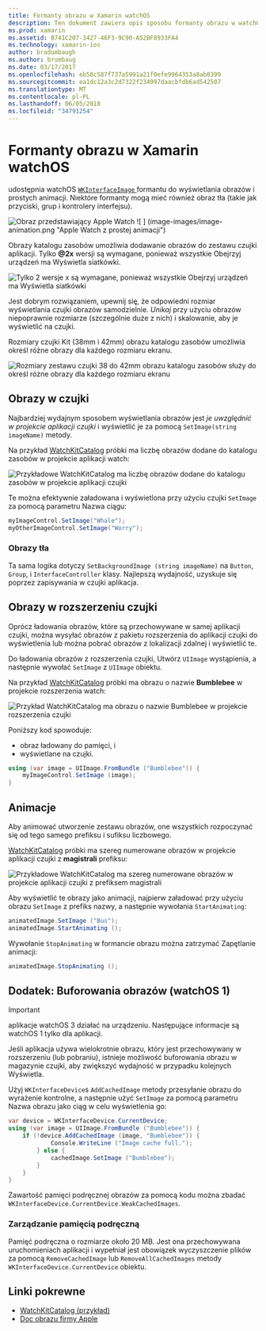```yaml
---
title: Formanty obrazu w Xamarin watchOS
description: Ten dokument zawiera opis sposobu formanty obrazu w watchOS aplikacji skompilowanej za pomocą platformy Xamarin. Zawarto informacje formantu WKInterfaceImage SetImage — metoda, dodawanie obrazów rozszerzenia czujki animacji i inne.
ms.prod: xamarin
ms.assetid: B741C207-3427-46F3-9C90-A52BF8933FA4
ms.technology: xamarin-ios
author: bradumbaugh
ms.author: brumbaug
ms.date: 03/17/2017
ms.openlocfilehash: eb58c587f737a5991a21f0efe9964353a8ab0399
ms.sourcegitcommit: ea1dc12a3c2d7322f234997daacbfdb6ad542507
ms.translationtype: MT
ms.contentlocale: pl-PL
ms.lasthandoff: 06/05/2018
ms.locfileid: "34791254"
---
```

# <a name="watchos-image-controls-in-xamarin"></a>Formanty obrazu w Xamarin watchOS

udostępnia watchOS [ `WKInterfaceImage` ](https://developer.xamarin.com/api/type/WatchKit.WKInterfaceImage/) formantu do wyświetlania obrazów i prostych animacji. Niektóre formanty mogą mieć również obraz tła (takie jak przyciski, grup i kontrolery interfejsu).

![](image-images/image-walkway.png "Obraz przedstawiający Apple Watch") ![ ] (image-images/image-animation.png "Apple Watch z prostej animacji")
<!-- watch image courtesy of http://infinitapps.com/bezel/ -->

Obrazy katalogu zasobów umożliwia dodawanie obrazów do zestawu czujki aplikacji.
Tylko **@2x** wersji są wymagane, ponieważ wszystkie Obejrzyj urządzeń ma Wyświetla siatkówki.

![](image-images/asset-universal-sml.png "Tylko 2 wersje x są wymagane, ponieważ wszystkie Obejrzyj urządzeń ma Wyświetla siatkówki")

Jest dobrym rozwiązaniem, upewnij się, że odpowiedni rozmiar wyświetlania czujki obrazów samodzielnie. *Unikaj* przy użyciu obrazów niepoprawnie rozmiarze (szczególnie duże z nich) i skalowanie, aby je wyświetlić na czujki.

Rozmiary czujki Kit (38mm i 42mm) obrazu katalogu zasobów umożliwia określ różne obrazy dla każdego rozmiaru ekranu.

![](image-images/asset-watch-sml.png "Rozmiary zestawu czujki 38 do 42mm obrazu katalogu zasobów służy do określ różne obrazy dla każdego rozmiaru ekranu")


## <a name="images-on-the-watch"></a>Obrazy w czujki

Najbardziej wydajnym sposobem wyświetlania obrazów jest *je uwzględnić w projekcie aplikacji czujki* i wyświetlić je za pomocą `SetImage(string imageName)` metody.

Na przykład [WatchKitCatalog](https://developer.xamarin.com/samples/WatchKitCatalog/) próbki ma liczbę obrazów dodane do katalogu zasobów w projekcie aplikacji watch:

![](image-images/asset-whale-sml.png "Przykładowe WatchKitCatalog ma liczbę obrazów dodane do katalogu zasobów w projekcie aplikacji czujki")

Te można efektywnie załadowana i wyświetlona przy użyciu czujki `SetImage` za pomocą parametru Nazwa ciągu:

```csharp
myImageControl.SetImage("Whale");
myOtherImageControl.SetImage("Worry");
```

### <a name="background-images"></a>Obrazy tła

Ta sama logika dotyczy `SetBackgroundImage (string imageName)` na `Button`, `Group`, i `InterfaceController` klasy. Najlepszą wydajność, uzyskuje się poprzez zapisywania w czujki aplikacja.


## <a name="images-in-the-watch-extension"></a>Obrazy w rozszerzeniu czujki

Oprócz ładowania obrazów, które są przechowywane w samej aplikacji czujki, można wysyłać obrazów z pakietu rozszerzenia do aplikacji czujki do wyświetlenia lub można pobrać obrazów z lokalizacji zdalnej i wyświetlić te.

Do ładowania obrazów z rozszerzenia czujki, Utwórz `UIImage` wystąpienia, a następnie wywołać `SetImage` z `UIImage` obiektu.

Na przykład [WatchKitCatalog](https://developer.xamarin.com/samples/monotouch/watchOS/WatchKitCatalog/) próbki ma obrazu o nazwie **Bumblebee** w projekcie rozszerzenia watch:

![](image-images/asset-bumblebee-sml.png "Przykład WatchKitCatalog ma obrazu o nazwie Bumblebee w projekcie rozszerzenia czujki")

Poniższy kod spowoduje:

- obraz ładowany do pamięci, i
- wyświetlane na czujki.

```csharp
using (var image = UIImage.FromBundle ("Bumblebee")) {
    myImageControl.SetImage (image);
}
```


## <a name="animations"></a>Animacje

Aby animować utworzenie zestawu obrazów, one wszystkich rozpoczynać się od tego samego prefiksu i sufiksu liczbowego.

[WatchKitCatalog](https://developer.xamarin.com/samples/monotouch/watchOS/WatchKitCatalog/) próbki ma szereg numerowane obrazów w projekcie aplikacji czujki z **magistrali** prefiksu:

![](image-images/asset-bus-animation-sml.png "Przykładowe WatchKitCatalog ma szereg numerowane obrazów w projekcie aplikacji czujki z prefiksem magistrali")

Aby wyświetlić te obrazy jako animacji, najpierw załadować przy użyciu obrazu `SetImage` z prefiks nazwy, a następnie wywołania `StartAnimating`:

```csharp
animatedImage.SetImage ("Bus");
animatedImage.StartAnimating ();
```

Wywołanie `StopAnimating` w formancie obrazu można zatrzymać Zapętlanie animacji:

```csharp
animatedImage.StopAnimating ();
```


<a name="cache" />

## <a name="appendix-caching-images-watchos-1"></a>Dodatek: Buforowania obrazów (watchOS 1)

> [!IMPORTANT]
> aplikacje watchOS 3 działać na urządzeniu. Następujące informacje są watchOS 1 tylko dla aplikacji.

Jeśli aplikacja używa wielokrotnie obrazu, który jest przechowywany w rozszerzeniu (lub pobraniu), istnieje możliwość buforowania obrazu w magazynie czujki, aby zwiększyć wydajność w przypadku kolejnych Wyświetla.

Użyj `WKInterfaceDevice`s `AddCachedImage` metody przesyłanie obrazu do wyrażenie kontrolne, a następnie użyć `SetImage` za pomocą parametru Nazwa obrazu jako ciąg w celu wyświetlenia go:

```csharp
var device = WKInterfaceDevice.CurrentDevice;
using (var image = UIImage.FromBundle ("Bumblebee")) {
    if (!device.AddCachedImage (image, "Bumblebee")) {
            Console.WriteLine ("Image cache full.");
        } else {
            cachedImage.SetImage ("Bumblebee");
        }
    }
}
```

Zawartość pamięci podręcznej obrazów za pomocą kodu można zbadać `WKInterfaceDevice.CurrentDevice.WeakCachedImages`.


### <a name="managing-the-cache"></a>Zarządzanie pamięcią podręczną

Pamięć podręczna o rozmiarze około 20 MB. Jest ona przechowywana uruchomieniach aplikacji i wypełniał jest obowiązek wyczyszczenie plików za pomocą `RemoveCachedImage` lub `RemoveAllCachedImages` metody `WKInterfaceDevice.CurrentDevice` obiektu.



## <a name="related-links"></a>Linki pokrewne

- [WatchKitCatalog (przykład)](https://developer.xamarin.com/samples/monotouch/watchOS/WatchKitCatalog/)
- [Doc obrazu firmy Apple](https://developer.apple.com/library/prerelease/ios/documentation/General/Conceptual/WatchKitProgrammingGuide/Images.html)
